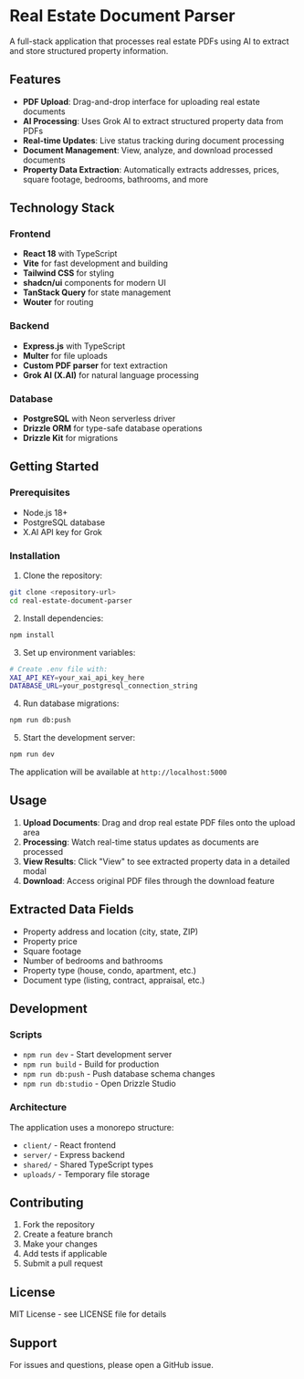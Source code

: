 # Real Estate Document Parser

A full-stack application that processes real estate PDFs using AI to extract and store structured property information.

## Features

- **PDF Upload**: Drag-and-drop interface for uploading real estate documents
- **AI Processing**: Uses Grok AI to extract structured property data from PDFs
- **Real-time Updates**: Live status tracking during document processing
- **Document Management**: View, analyze, and download processed documents
- **Property Data Extraction**: Automatically extracts addresses, prices, square footage, bedrooms, bathrooms, and more

## Technology Stack

### Frontend
- **React 18** with TypeScript
- **Vite** for fast development and building
- **Tailwind CSS** for styling
- **shadcn/ui** components for modern UI
- **TanStack Query** for state management
- **Wouter** for routing

### Backend
- **Express.js** with TypeScript
- **Multer** for file uploads
- **Custom PDF parser** for text extraction
- **Grok AI (X.AI)** for natural language processing

### Database
- **PostgreSQL** with Neon serverless driver
- **Drizzle ORM** for type-safe database operations
- **Drizzle Kit** for migrations

## Getting Started

### Prerequisites

- Node.js 18+ 
- PostgreSQL database
- X.AI API key for Grok

### Installation

1. Clone the repository:
```bash
git clone <repository-url>
cd real-estate-document-parser
```

2. Install dependencies:
```bash
npm install
```

3. Set up environment variables:
```bash
# Create .env file with:
XAI_API_KEY=your_xai_api_key_here
DATABASE_URL=your_postgresql_connection_string
```

4. Run database migrations:
```bash
npm run db:push
```

5. Start the development server:
```bash
npm run dev
```

The application will be available at `http://localhost:5000`

## Usage

1. **Upload Documents**: Drag and drop real estate PDF files onto the upload area
2. **Processing**: Watch real-time status updates as documents are processed
3. **View Results**: Click "View" to see extracted property data in a detailed modal
4. **Download**: Access original PDF files through the download feature

## Extracted Data Fields

- Property address and location (city, state, ZIP)
- Property price
- Square footage
- Number of bedrooms and bathrooms
- Property type (house, condo, apartment, etc.)
- Document type (listing, contract, appraisal, etc.)

## Development

### Scripts

- `npm run dev` - Start development server
- `npm run build` - Build for production
- `npm run db:push` - Push database schema changes
- `npm run db:studio` - Open Drizzle Studio

### Architecture

The application uses a monorepo structure:

- `client/` - React frontend
- `server/` - Express backend
- `shared/` - Shared TypeScript types
- `uploads/` - Temporary file storage

## Contributing

1. Fork the repository
2. Create a feature branch
3. Make your changes
4. Add tests if applicable
5. Submit a pull request

## License

MIT License - see LICENSE file for details

## Support

For issues and questions, please open a GitHub issue.